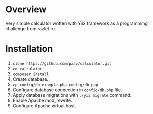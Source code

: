 # Overview

Very simple calculator written with Yii2 framework as a programming challenge from razlet.ru.


# Installation

1) `clone https://github.com/paav/calculator.git`
2) `cd calculator`
3) `composer install`
4) Create database.
5) `cp config/db.example.php config/db.php`
6) Configure database connection in `config/db.php` file.
7) Apply database migrations with `./yii migrate` command.
8) Enable Apache mod_rewrite.
9) Configure Apache virtual host.